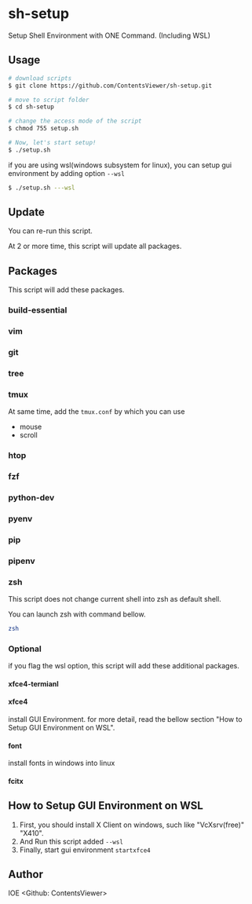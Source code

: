 # sh-setup
Setup Shell Environment with ONE Command. (Including WSL)

## Usage
```sh
# download scripts
$ git clone https://github.com/ContentsViewer/sh-setup.git

# move to script folder
$ cd sh-setup

# change the access mode of the script
$ chmod 755 setup.sh

# Now, let's start setup!
$ ./setup.sh
```

if you are using wsl(windows subsystem for linux), 
you can setup gui environment by adding option `--wsl`

```sh
$ ./setup.sh ---wsl
```

## Update
You can re-run this script.

At 2 or more time, this script will update all packages.

## Packages
This script will add these packages.

### build-essential
### vim
### git
### tree
### tmux
At same time, add the `tmux.conf` by which you can use

* mouse
* scroll

### htop
### fzf
### python-dev
### pyenv
### pip
### pipenv
### zsh
This script does not change current shell into zsh as default shell.

You can launch zsh with command bellow.

```sh
zsh
```

### Optional
if you flag the wsl option, this script will add these additional packages.

#### xfce4-termianl
#### xfce4
install GUI Environment. for more detail, read the bellow section "How to Setup GUI Environment on WSL".

#### font
install fonts in windows into linux 
#### fcitx

## How to Setup GUI Environment on WSL
1. First, you should install X Client on windows, such like "VcXsrv(free)" "X410".
2. And Run this script added `--wsl`
3. Finally, start gui environment `startxfce4`

## Author
IOE <Github: ContentsViewer>
